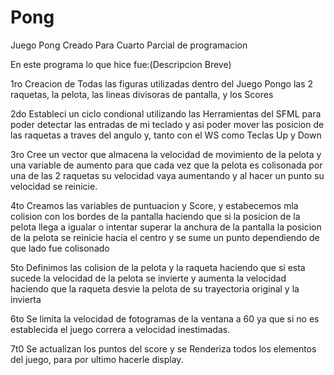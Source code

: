 # Pong
Juego Pong Creado Para Cuarto Parcial de programacion

En este programa lo que hice fue:(Descripcion Breve)

1ro Creacion de Todas las figuras utilizadas dentro del Juego Pongo las 2 raquetas, la pelota, las lineas divisoras de pantalla, y los Scores


2do Estableci un ciclo condional utilizando las Herramientas del SFML para poder detectar las entradas de mi teclado y asi poder mover las posicion de las raquetas a traves del angulo y, tanto con el WS como Teclas Up y Down


3ro Cree un vector que almacena la velocidad de movimiento de la pelota y una variable de aumento para que cada vez que la pelota es colisonada por una de las 2 raquetas su velocidad vaya aumentando y al hacer un punto su velocidad se reinicie.


4to Creamos las variables de puntuacion y Score,  y estabecemos mla colision con los bordes de la pantalla haciendo que si la posicion de la pelota llega a igualar o intentar superar la anchura de la pantalla la posicion de la pelota se reinicie hacia el centro y se sume un punto dependiendo de que lado fue colisonado


5to Definimos las colision de la pelota y la raqueta haciendo que si esta sucede la velocidad de la pelota se invierte y aumenta la velocidad haciendo que la raqueta desvie la pelota de su trayectoria original y la invierta


6to Se limita la velocidad de fotogramas de la ventana a 60 ya que si no es establecida el juego correra a velocidad inestimadas.


7t0 Se actualizan los puntos del score y se Renderiza todos los elementos del juego, para por ultimo hacerle display.
